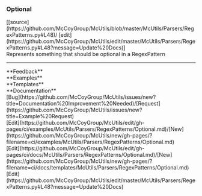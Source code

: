 ### <a id="McUtils.Parsers.RegexPatterns.Optional">Optional</a> 
<div class="docs-source-link" markdown="1">
[[source](https://github.com/McCoyGroup/McUtils/blob/master/McUtils/Parsers/RegexPatterns.py#L48)/
[edit](https://github.com/McCoyGroup/McUtils/edit/master/McUtils/Parsers/RegexPatterns.py#L48?message=Update%20Docs)]
</div>
Represents something that should be optional in a RegexPattern











---


<div markdown="1" class="text-secondary">
<div class="container">
  <div class="row">
   <div class="col" markdown="1">
**Feedback**   
</div>
   <div class="col" markdown="1">
**Examples**   
</div>
   <div class="col" markdown="1">
**Templates**   
</div>
   <div class="col" markdown="1">
**Documentation**   
</div>
   <div class="col" markdown="1">
   
</div>
   <div class="col" markdown="1">
   
</div>
   <div class="col" markdown="1">
   
</div>
</div>
  <div class="row">
   <div class="col" markdown="1">
[Bug](https://github.com/McCoyGroup/McUtils/issues/new?title=Documentation%20Improvement%20Needed)/[Request](https://github.com/McCoyGroup/McUtils/issues/new?title=Example%20Request)   
</div>
   <div class="col" markdown="1">
[Edit](https://github.com/McCoyGroup/McUtils/edit/gh-pages/ci/examples/McUtils/Parsers/RegexPatterns/Optional.md)/[New](https://github.com/McCoyGroup/McUtils/new/gh-pages/?filename=ci/examples/McUtils/Parsers/RegexPatterns/Optional.md)   
</div>
   <div class="col" markdown="1">
[Edit](https://github.com/McCoyGroup/McUtils/edit/gh-pages/ci/docs/McUtils/Parsers/RegexPatterns/Optional.md)/[New](https://github.com/McCoyGroup/McUtils/new/gh-pages/?filename=ci/docs/templates/McUtils/Parsers/RegexPatterns/Optional.md)   
</div>
   <div class="col" markdown="1">
[Edit](https://github.com/McCoyGroup/McUtils/edit/master/McUtils/Parsers/RegexPatterns.py#L48?message=Update%20Docs)   
</div>
   <div class="col" markdown="1">
   
</div>
   <div class="col" markdown="1">
   
</div>
   <div class="col" markdown="1">
   
</div>
</div>
</div>
</div>

